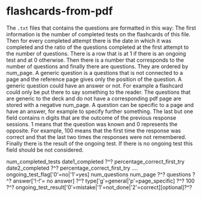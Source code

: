 # flashcards-from-pdf

The `.txt` files that contains the questions are formatted in this way:
The first information is the number of completed tests on the flashcards of this file. Then for every completed attempt there is the date in which it was completed and the ratio of the questions completed at the first attempt to the number of questions.
There is a row that is at 1 if there is an ongoing test and at 0 otherwise.
Then there is a number that corresponds to the number of questions and finally there are questions. They are ordered by num_page.
A generic question is a questions that is not connected to a page and the reference page gives only the position of the question. A generic question could have an answer or not. For example a flashcard could only be put there to say something to the reader.
The questions that are generic to the deck and do not have a corresponding pdf page are stored with a negative num_page.
A question can be specific to a page and have an answer, for example to specify further something.
The last but one field contains n digits that are the outcome of the previous response sessions. 1 means that the question was known and 0 represents the opposite. For example, 100 means that the first time the response was correct and that the last two times the responses were not remembered.
Finally there is the result of the ongoing test. If there is no ongoing test this field should be not considered.

num_completed_tests
date1_completed ?^? percentage_correct_first_try
date2_completed ?^? percentage_correct_first_try
....
ongoing_test_flag['0'=no|'1'=yes]
num_questions
num_page ?^? questions ?^? answer['!-!'= no answer] ?^? type['g'=general|'p'=page_specific] ?^? 100 ?^? ongoing_test_result['0'=mistake|'1'=not_done|'2'=correct][optional]?^?
